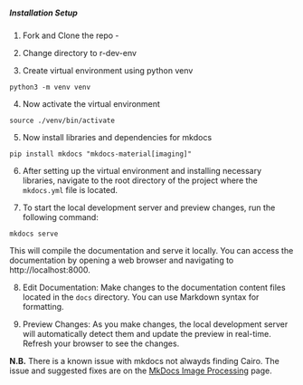 

##### Installation Setup
1. Fork and Clone the repo - 

2. Change directory to r-dev-env

3. Create virtual environment using python venv
```
python3 -m venv venv
```

4. Now activate the virtual environment 
```
source ./venv/bin/activate
```

5. Now install libraries and dependencies for mkdocs
```
pip install mkdocs "mkdocs-material[imaging]"
```

6. After setting up the virtual environment and installing necessary libraries, navigate to the root directory of the project where the `mkdocs.yml` file is located.

7. To start the local development server and preview changes, run the following command:
```
mkdocs serve
```
This will compile the documentation and serve it locally. You can access the documentation by opening a web browser and navigating to http://localhost:8000.

8. Edit Documentation: Make changes to the documentation content files located in the `docs` directory. You can use Markdown syntax for formatting.

9. Preview Changes: As you make changes, the local development server will automatically detect them and update the preview in real-time. Refresh your browser to see the changes.

**N.B.** There is a known issue with mkdocs not alwayds finding Cairo. The issue and suggested fixes are on the [MkDocs Image Processing](https://squidfunk.github.io/mkdocs-material/plugins/requirements/image-processing/) page.


